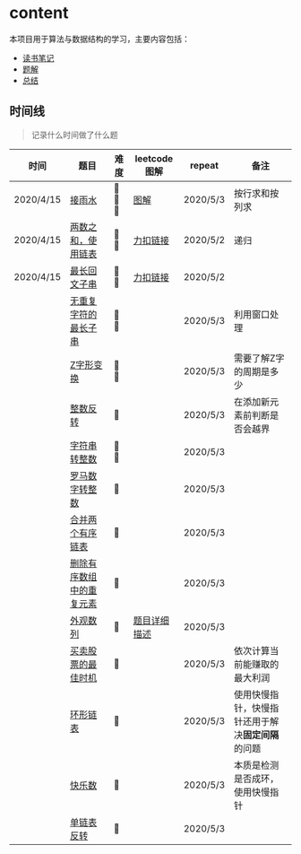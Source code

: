 # content
本项目用于算法与数据结构的学习，主要内容包括：

- [读书笔记](./doc/算法与数据结构.md)
- [题解](./doc/算法与数据结构练习.md)
- [总结](./doc/数据结构与算法.xmind)

## 时间线 
> 记录什么时间做了什么题

| 时间      | 题目                                                         | 难度 | leetcode图解                                                 | repeat   | 备注                                               |
| --------- | ------------------------------------------------------------ | ---- | ------------------------------------------------------------ | -------- | -------------------------------------------------- |
| 2020/4/15 | [接雨水](./src/com/me/leetcode/solution/CatchRains.java)     | 🌟🌟🌟  | [图解](https://leetcode-cn.com/problems/trapping-rain-water/solution/xiang-xi-tong-su-de-si-lu-fen-xi-duo-jie-fa-by-w-8/) | 2020/5/3 | 按行求和按列求                                     |
| 2020/4/15 | [两数之和，使用链表](./src/com/me/leetcode/linkedlist/ListNode.java) | 🌟🌟   | [力扣链接](https://leetcode-cn.com/problems/add-two-numbers/) | 2020/5/2 | 递归                                               |
| 2020/4/15 | [最长回文子串](./src/com/me/leetcode/solution/Palindrome.java) | 🌟🌟   | [力扣链接](https://leetcode-cn.com/problems/longest-palindromic-substring/) | 2020/5/2 |                                                    |
|           | [无重复字符的最长子串](./src/com/me/leetcode/practice/StringPractice.java) | 🌟🌟   |                                                              | 2020/5/3 | 利用窗口处理                                       |
|           | [Z字形变换](./src/com/me/leetcode/practice/StringPractice.java) | 🌟🌟   |                                                              | 2020/5/3 | 需要了解Z字的周期是多少                            |
|           | [整数反转](./src/com/me/leetcode/practice/IntegerPractice.java) | 🌟    |                                                              | 2020/5/3 | 在添加新元素前判断是否会越界                       |
|           | [字符串转整数](./src/com/me/leetcode/practice/IntegerPractice.java) | 🌟🌟   |                                                              | 2020/5/3 |                                                    |
|           | [罗马数字转整数](./src/com/me/leetcode/practice/IntegerPractice.java) | 🌟    |                                                              | 2020/5/3 |                                                    |
|           | [合并两个有序链表](./src/com/me/leetcode/linkedlist/LinkedList.java) | 🌟    |                                                              | 2020/5/3 |                                                    |
|           | [删除有序数组中的重复元素](./src/com/me/leetcode/practice/ArrayPractice.java) | 🌟    |                                                              | 2020/5/3 |                                                    |
|           | [外观数列](./src/com/me/leetcode/practice/IntegerPractice.java) | 🌟    | [题目详细描述](https://leetcode-cn.com/problems/count-and-say/) | 2020/5/3 |                                                    |
|           | [买卖股票的最佳时机](./src/com/me/leetcode/solution/Solution.java) | 🌟    |                                                              | 2020/5/3 | 依次计算当前能赚取的最大利润                       |
|           | [环形链表](./src/com/me/leetcode/linkedlist/LinkedList.java) | 🌟    |                                                              | 2020/5/3 | 使用快慢指针，快慢指针还用于解决**固定间隔**的问题 |
|           | [快乐数](./src/com/me/leetcode/practice/IntegerPractice.java) | 🌟    |                                                              | 2020/5/3 | 本质是检测是否成环，使用快慢指针                   |
|           | [单链表反转](./src/com/me/leetcode/linkedlist/LinkedList.java) | 🌟    |                                                              | 2020/5/3 |                                                    |



